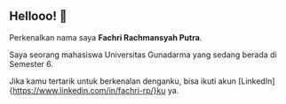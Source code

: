 ## Hellooo! 👋

Perkenalkan nama saya **Fachri Rachmansyah Putra**. <br>

Saya seorang mahasiswa Universitas Gunadarma yang sedang berada di Semester 6.<br>

Jika kamu tertarik untuk berkenalan denganku, bisa ikuti akun [LinkedIn] {https://www.linkedin.com/in/fachri-rp/}ku ya.
